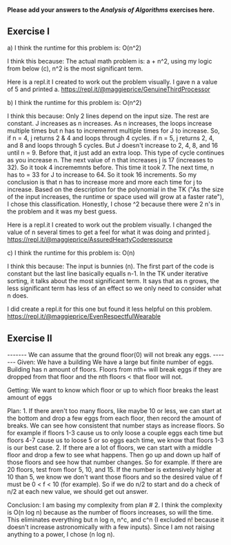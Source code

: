 #### Please add your answers to the **_Analysis of Algorithms_** exercises here.

## Exercise I

a)
I think the runtime for this problem is: O(n^2)

I think this because:
The actual math problem is: a + n^2, using my logic from below (c), n^2 is the most significant term.

<!-- Each time the problem is ran, the same amount gets added each time. So, when I look at the graph on the iterative sorting page in the TK, n goes up one and over one each time creating a linear "curve". In my example where n = 5, the points are (a, a+n^3) (0, 25), (25, 50), (50, 75), (75, 100), and (100, 125). I get a linear line when I plot them. (I think i changed my mind. My previous answer was O(n) -->

Here is a repl.it I created to work out the problem visually.
I gave n a value of 5 and printed a.
https://repl.it/@maggieprice/GenuineThirdProcessor

b)
I think the runtime for this problem is: O(n^2)

I think this because:
Only 2 lines depend on the input size. The rest are constant. J increases as n increases. As n increases, the loops increase multiple times but n has to incrememnt multiple times for J to increase. So, if n = 4, j returns 2 & 4 and loops through 4 cycles. if n = 5, j returns 2, 4, and 8 and loops through 5 cycles. But J doesn't increase to 2, 4, 8, and 16 until n = 9. Before that, it just add an extra loop. This type of cycle continues as you increase n. The next value of n that increases j is 17 (increases to 32). So it took 4 incrememnts before. This time it took 7. The next time, n has to = 33 for J to increase to 64. So it took 16 increments. So my conclusion is that n has to increase more and more each time for j to increase. Based on the description for the polynomial in the TK ("As the size of the input increases, the runtime or space used will grow at a faster rate"), I chose this classification. Honestly, I chose ^2 because there were 2 n's in the problem and it was my best guess.

Here is a repl.it I created to work out the problem visually.
I changed the value of n several times to get a feel for what it was doing and printed j.
https://repl.it/@maggieprice/AssuredHeartyCoderesource

c)
I think the runtime for this problem is: O(n)

I think this because:
The input is bunnies (n). The first part of the code is constant but the last line basically equalls n-1. In the TK under iterative sorting, it talks about the most significant term. It says that as n grows, the less significant term has less of an effect so we only need to consider what n does.

I did create a repl.it for this one but found it less helpful on this problem.
https://repl.it/@maggieprice/EvenRespectfulWearable

## Exercise II

<!-- I'm just letting you know that my geometry hating brain wants to choose the obvious answer of the 1st floor lol -->

------- We can assume that the ground floor(0) will not break any eggs. -------
Given:
We have a building
We have a large but finite number of eggs.
Building has n amount of floors.
Floors from nth+ will break eggs if they are dropped from that floor and the nth floors < that floor will not.

Getting:
We want to know which floor or up to which floor breaks the least amount of eggs

Plan: 1. If there aren't too many floors, like maybe 10 or less, we can start at the bottom and drop a few eggs from each floor, then record the amount of breaks. We can see how consistent that number stays as increase floors. So for example if floors 1-3 cause us to only loose a couple eggs each time but floors 4-7 cause us to loose 5 or so eggs each time, we know that floors 1-3 is our best case. 2. If there are a lot of floors, we can start with a middle floor and drop a few to see what happens. Then go up and down up half of those floors and see how that number changes. So for example. If there are 20 floors, test from floor 5, 10, and 15. If the number is extensively higher at 10 than 5, we know we don't want those floors and so the desired value of f must be 0 < f < 10 (for example). So if we do n/2 to start and do a check of n/2 at each new value, we should get out answer.

Conclusion:
I am basing my complexity from plan # 2. I think the complexity is O(n log n) because as the number of floors increases, so will the time. This eliminates everything but n log n, n^c, and c^n (I excluded n! because it doesn't increase astronomically with a few inputs). Since I am not raising anything to a power, I chose (n log n).

<!-- Scratch potential code/pseudocode mix below -->

<!--  def building(floors) -->
<!--    floors = 10 -->
<!--    eggCount = len(eggs) -->
<!--    eggsLost = number of eggs broke from each floor -->
<!--    f = an array of floors where eggsLost = 0 -->
<!-- specific floors have equations like floor[6]= eggCount - eggsLost -->
<!-- if floor[i] breaks < x eggs, return that floor into a new array-->
